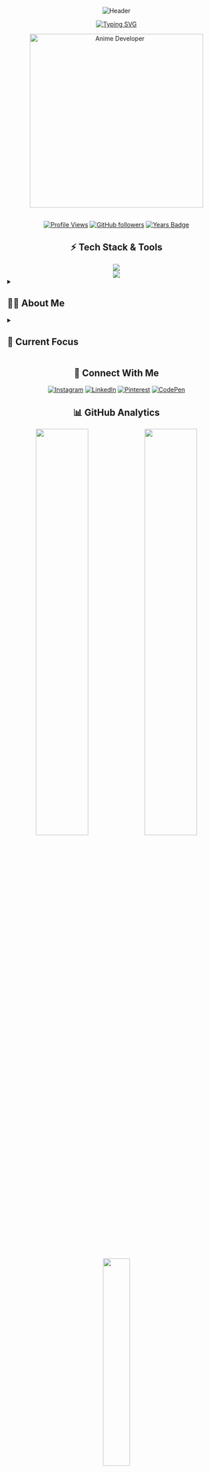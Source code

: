 <div align="center">
  
  ![Header](https://capsule-render.vercel.app/api?type=waving&color=gradient&customColorList=6,11,20&height=180&section=header&text=Aman%20Pandey&fontSize=42&fontColor=fff&animation=twinkling&fontAlignY=32)

  [![Typing SVG](https://readme-typing-svg.demolab.com?font=Fira+Code&duration=3000&pause=1000&color=6B72E1&center=true&vCenter=true&multiline=true&repeat=false&random=false&width=600&height=100&lines=Full+Stack+Developer+%7C+Tech+Enthusiast;Turning+Coffee+into+Code+since+2020)](https://git.io/typing-svg)
</div>

<div align="center">
  <img src="https://i.imgur.com/VxANS89.jpg" width="400px" alt="Anime Developer" />
  <br><br>
  
  [![Profile Views](https://komarev.com/ghpvc/?username=losercodes&label=Profile%20Views&color=6B72E1&style=for-the-badge)](https://github.com/losercodes)
  [![GitHub followers](https://img.shields.io/github/followers/losercodes?label=Followers&style=for-the-badge&color=6B72E1)](https://github.com/losercodes)
  [![Years Badge](https://badges.pufler.dev/years/losercodes?style=for-the-badge&color=6B72E1)](https://github.com/losercodes)
</div>

<div align="center">
  <h2>⚡ Tech Stack & Tools</h2>
  <img src="https://skillicons.dev/icons?i=js,ts,react,nextjs,nodejs,python,java,django&theme=dark" />
  <br>
  <img src="https://skillicons.dev/icons?i=tailwind,mongodb,postgres,firebase,redis,docker&theme=dark" />
</div>

<details>
<summary><h2>🧑‍💻 About Me</h2></summary>

```typescript
interface Developer {
  name: string;
  role: string;
  coding_since: number;
  languages: string[];
  tech_stack: {
    frontend: string[];
    backend: string[];
    databases: string[];
    devops: string[];
  };
  current_focus: string;
  fun_fact: string;
}

const aman: Developer = {
  name: "Aman Pandey",
  role: "Full Stack Developer",
  coding_since: 2020,
  languages: ["TypeScript", "JavaScript", "Python", "Java"],
  tech_stack: {
    frontend: ["React", "Next.js", "Tailwind CSS", "Material UI"],
    backend: ["Node.js", "Express", "Django", "FastAPI"],
    databases: ["MongoDB", "PostgreSQL", "Redis"],
    devops: ["Docker", "GitHub Actions", "Vercel", "AWS"],
  },
  current_focus: "Building scalable applications with React and TypeScript",
  fun_fact: "I debug code faster than I debug my life problems 🤷‍♂️"
};
```

</details>

<details>
<summary><h2>🎯 Current Focus</h2></summary>

- 🔭 Working on **Next.js Full Stack Applications**
- 🌱 Learning **System Design** & **Cloud Architecture**
- 👯 Open to collaborate on **Innovative Projects**
- 💬 Ask me about **React, TypeScript, or System Design**
- 📫 Reach me at **[aman0hata@gmail.com](mailto:aman0hata@gmail.com)**

</details>

<div align="center">
  <h2>🤝 Connect With Me</h2>
  
  [![Instagram](https://img.shields.io/badge/Instagram-E4405F?style=for-the-badge&logo=instagram&logoColor=white)](https://instagram.com/yoichi.in)
  [![LinkedIn](https://img.shields.io/badge/LinkedIn-0077B5?style=for-the-badge&logo=linkedin&logoColor=white)](https://linkedin.com/in/amanxxpandey)
  [![Pinterest](https://img.shields.io/badge/Pinterest-E60023?style=for-the-badge&logo=pinterest&logoColor=white)](https://pinterest.com/Kenxxaman)
  [![CodePen](https://img.shields.io/badge/Codepen-000000?style=for-the-badge&logo=codepen&logoColor=white)](https://codepen.io/Amanpandey6)
</div>

<div align="center">
  <h2>📊 GitHub Analytics</h2>
  
  <img width="49%" src="https://github-readme-streak-stats.herokuapp.com/?user=losercodes&theme=tokyonight&hide_border=true" />
  <img width="49%" src="https://github-readme-stats.vercel.app/api?username=losercodes&show_icons=true&theme=tokyonight&hide_border=true&count_private=true" />
  
  <img width="35%" src="https://github-readme-stats.vercel.app/api/top-langs/?username=losercodes&theme=tokyonight&hide_border=true&include_all_commits=true&count_private=true&layout=compact" />
</div>

<div align="center">
  <h2>🏆 GitHub Profile Trophy</h2>
  
  [![trophy](https://github-profile-trophy.vercel.app/?username=losercodes&theme=tokyonight&no-frame=true&row=1&column=7)](https://github.com/ryo-ma/github-profile-trophy)
</div>

<div align="center">
  <h2>🎵 Vibing To</h2>
  
  [![Spotify](https://novatorem-spotify-nine.vercel.app/api/spotify?background_color=0d1117&border_color=ffffff)](https://open.spotify.com/user/9k77o293lckdqzlmmtfec4gul)
</div>

<div align="center">
  <h2>💭 Quote of the Day</h2>
  
  [![Readme Quotes](https://quotes-github-readme.vercel.app/api?type=horizontal&theme=tokyonight)](https://github.com/piyushsuthar/github-readme-quotes)
</div>

<div align="center">
  <h2>💝 Support</h2>
  
  [![BuyMeACoffee](https://img.shields.io/badge/Buy_Me_A_Coffee-FFDD00?style=for-the-badge&logo=buy-me-a-coffee&logoColor=black)](https://buymeacoffee.com/officialstz)
</div>

<div align="center">
  <img src="https://github.com/losercodes/losercodes/blob/output/github-contribution-grid-snake-dark.svg" alt="🐍 Snake Game" />
</div>

![Footer](https://capsule-render.vercel.app/api?type=waving&color=gradient&customColorList=6,11,20&height=100&section=footer)
